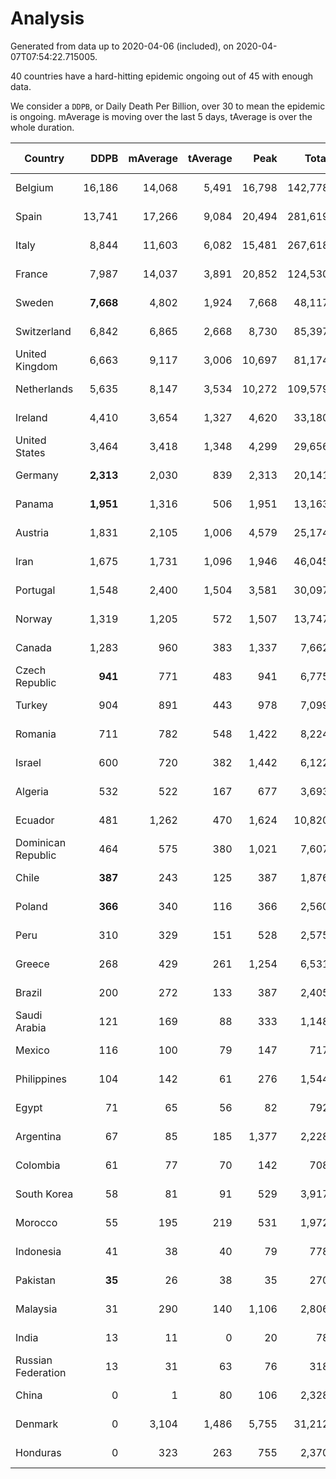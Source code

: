 
# Analysis

Generated from data up to 2020-04-06 (included), on 2020-04-07T07:54:22.715005.

40 countries have a hard-hitting epidemic ongoing out of 45 with enough data.

We consider a `DDPB`, or Daily Death Per Billion, over 30 to mean the epidemic is ongoing.
mAverage is moving over the last 5 days, tAverage is over the whole duration.


| Country | DDPB | mAverage | tAverage | Peak | Total | Start | Peak Date | End | Duration |  Status |
|---------|-----:|---------:|---------:|-----:|------:|-------|-----------|-----|----------|---------|
| Belgium | 16,186 | 14,068 | 5,491 | 16,798 | 142,778 | 2020-03-11 | 2020-03-31 | None | 26 days | ongoing |
| Spain | 13,741 | 17,266 | 9,084 | 20,494 | 281,619 | 2020-03-06 | 2020-04-02 | None | 31 days | ongoing |
| Italy | 8,844 | 11,603 | 6,082 | 15,481 | 267,618 | 2020-02-22 | 2020-03-28 | None | 44 days | ongoing |
| France | 7,987 | 14,037 | 3,891 | 20,852 | 124,530 | 2020-03-05 | 2020-04-03 | None | 32 days | ongoing |
| Sweden | **7,668** | 4,802 | 1,924 | 7,668 | 48,117 | 2020-03-12 | 2020-04-06 | None | 25 days | ongoing |
| Switzerland | 6,842 | 6,865 | 2,668 | 8,730 | 85,397 | 2020-03-05 | 2020-04-01 | None | 32 days | ongoing |
| United Kingdom | 6,663 | 9,117 | 3,006 | 10,697 | 81,174 | 2020-03-10 | 2020-04-04 | None | 27 days | ongoing |
| Netherlands | 5,635 | 8,147 | 3,534 | 10,272 | 109,579 | 2020-03-06 | 2020-03-31 | None | 31 days | ongoing |
| Ireland | 4,410 | 3,654 | 1,327 | 4,620 | 33,180 | 2020-03-12 | 2020-04-04 | None | 25 days | ongoing |
| United States | 3,464 | 3,418 | 1,348 | 4,299 | 29,656 | 2020-03-15 | 2020-04-03 | None | 22 days | ongoing |
| Germany | **2,313** | 2,030 | 839 | 2,313 | 20,141 | 2020-03-13 | 2020-04-06 | None | 24 days | ongoing |
| Panama | **1,951** | 1,316 | 506 | 1,951 | 13,163 | 2020-03-11 | 2020-04-06 | None | 26 days | ongoing |
| Austria | 1,831 | 2,105 | 1,006 | 4,579 | 25,174 | 2020-03-12 | 2020-03-30 | None | 25 days | ongoing |
| Iran | 1,675 | 1,731 | 1,096 | 1,946 | 46,045 | 2020-02-24 | 2020-04-04 | None | 42 days | ongoing |
| Portugal | 1,548 | 2,400 | 1,504 | 3,581 | 30,097 | 2020-03-17 | 2020-04-03 | None | 20 days | ongoing |
| Norway | 1,319 | 1,205 | 572 | 1,507 | 13,747 | 2020-03-13 | 2020-04-03 | None | 24 days | ongoing |
| Canada | 1,283 | 960 | 383 | 1,337 | 7,662 | 2020-03-17 | 2020-04-04 | None | 20 days | ongoing |
| Czech Republic | **941** | 771 | 483 | 941 | 6,775 | 2020-03-23 | 2020-04-04 | None | 14 days | ongoing |
| Turkey | 904 | 891 | 443 | 978 | 7,099 | 2020-03-21 | 2020-04-03 | None | 16 days | ongoing |
| Romania | 711 | 782 | 548 | 1,422 | 8,224 | 2020-03-22 | 2020-03-31 | None | 15 days | ongoing |
| Israel | 600 | 720 | 382 | 1,442 | 6,122 | 2020-03-21 | 2020-04-02 | None | 16 days | ongoing |
| Algeria | 532 | 522 | 167 | 677 | 3,693 | 2020-03-15 | 2020-04-03 | None | 22 days | ongoing |
| Ecuador | 481 | 1,262 | 470 | 1,624 | 10,820 | 2020-03-14 | 2020-04-05 | None | 23 days | ongoing |
| Dominican Republic | 464 | 575 | 380 | 1,021 | 7,607 | 2020-03-17 | 2020-03-30 | None | 20 days | ongoing |
| Chile | **387** | 243 | 125 | 387 | 1,876 | 2020-03-22 | 2020-04-06 | None | 15 days | ongoing |
| Poland | **366** | 340 | 116 | 366 | 2,560 | 2020-03-15 | 2020-04-03 | None | 22 days | ongoing |
| Peru | 310 | 329 | 151 | 528 | 2,575 | 2020-03-20 | 2020-04-02 | None | 17 days | ongoing |
| Greece | 268 | 429 | 261 | 1,254 | 6,531 | 2020-03-12 | 2020-04-04 | None | 25 days | ongoing |
| Brazil | 200 | 272 | 133 | 387 | 2,405 | 2020-03-19 | 2020-04-03 | None | 18 days | ongoing |
| Saudi Arabia | 121 | 169 | 88 | 333 | 1,148 | 2020-03-24 | 2020-04-02 | None | 13 days | ongoing |
| Mexico | 116 | 100 | 79 | 147 | 717 | 2020-03-28 | 2020-04-05 | None | 9 days | ongoing |
| Philippines | 104 | 142 | 61 | 276 | 1,544 | 2020-03-12 | 2020-04-03 | None | 25 days | ongoing |
| Egypt | 71 | 65 | 56 | 82 | 792 | 2020-03-23 | 2020-04-04 | None | 14 days | ongoing |
| Argentina | 67 | 85 | 185 | 1,377 | 2,228 | 2020-03-25 | 2020-03-30 | None | 12 days | ongoing |
| Colombia | 61 | 77 | 70 | 142 | 708 | 2020-03-27 | 2020-04-05 | None | 10 days | ongoing |
| South Korea | 58 | 81 | 91 | 529 | 3,917 | 2020-02-23 | 2020-03-10 | None | 43 days | ongoing |
| Morocco | 55 | 195 | 219 | 531 | 1,972 | 2020-03-28 | 2020-04-05 | None | 9 days | ongoing |
| Indonesia | 41 | 38 | 40 | 79 | 778 | 2020-03-18 | 2020-04-01 | None | 19 days | ongoing |
| Pakistan | **35** | 26 | 38 | 35 | 270 | 2020-03-30 | 2020-03-31 | None | 7 days | ongoing |
| Malaysia | 31 | 290 | 140 | 1,106 | 2,806 | 2020-03-17 | 2020-04-04 | None | 20 days | ongoing |
| India | 13 | 11 | 0 | 20 | 78 | 2020-01-22 | 2020-04-05 | 2020-01-22 | 0 days | not started |
| Russian Federation | 13 | 31 | 63 | 76 | 318 | 2020-03-31 | 2020-04-05 | 2020-04-05 | 5 days | finished |
| China | 0 | 1 | 80 | 106 | 2,328 | 2020-01-30 | 2020-02-23 | 2020-02-28 | 29 days | finished |
| Denmark | 0 | 3,104 | 1,486 | 5,755 | 31,212 | 2020-03-15 | 2020-04-02 | 2020-04-05 | 21 days | finished |
| Honduras | 0 | 323 | 263 | 755 | 2,370 | 2020-03-27 | 2020-04-02 | 2020-04-05 | 9 days | finished |


